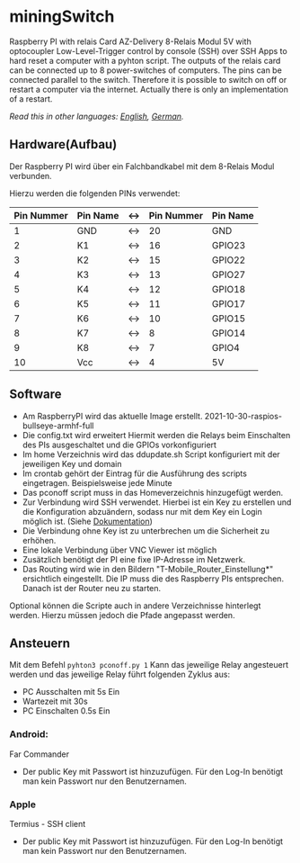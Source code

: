 # miningSwitch
Raspberry PI with relais Card AZ-Delivery 8-Relais Modul 5V with optocoupler Low-Level-Trigger
control by console (SSH) over SSH Apps to hard reset a computer with a pyhton script.
The outputs of the relais card can be connected up to 8 power-switches of computers. The pins can be connected parallel to the switch.
Therefore it is possible to switch on off or restart a computer via the internet.
Actually there is only an implementation of a restart.

*Read this in other languages: [English](README.md), [German](README-de.md).*

## Hardware(Aufbau)
Der Raspberry PI wird über ein Falchbandkabel mit dem 8-Relais Modul verbunden.

Hierzu werden die folgenden PINs verwendet:

Pin Nummer | Pin Name | <-> | Pin Nummer | Pin Name
---|---|---|---|---
1 | GND | <-> | 20 | GND
2 | K1 | <-> | 16 | GPIO23
3 | K2 | <-> | 15 | GPIO22
4 | K3 | <-> | 13 | GPIO27
5 | K4 | <-> | 12 | GPIO18
6 | K5 | <-> | 11 | GPIO17
7 | K6 | <-> | 10 | GPIO15
8 | K7 | <-> | 8 | GPIO14
9 | K8 | <-> | 7 | GPIO4
10 | Vcc | <-> | 4 |5V


## Software
* Am RaspberryPI wird das aktuelle Image erstellt. 2021-10-30-raspios-bullseye-armhf-full
* Die config.txt wird erweitert
  Hiermit werden die Relays beim Einschalten des PIs ausgeschaltet und die GPIOs vorkonfiguriert
* Im home Verzeichnis wird das ddupdate.sh Script konfiguriert mit der jeweiligen Key und domain
* Im crontab gehört der Eintrag für die Ausführung des scripts eingetragen. Beispielsweise jede Minute
* Das pconoff script muss in das Homeverzeichnis hinzugefügt werden.
* Zur Verbindung wird SSH verwendet. Hierbei ist ein Key zu erstellen und die Konfiguration abzuändern, sodass nur mit dem Key ein Login möglich ist. (Siehe [Dokumentation](https://pimylifeup.com/raspberry-pi-ssh-keys/))
* Die Verbindung ohne Key ist zu unterbrechen um die Sicherheit zu erhöhen.
* Eine lokale Verbindung über VNC Viewer ist möglich
* Zusätzlich benötigt der PI eine fixe IP-Adresse im Netzwerk.
* Das Routing wird wie in den Bildern "T-Mobile_Router_Einstellung*" ersichtlich eingestellt. Die IP muss die des Raspberry PIs entsprechen. Danach ist der Router neu zu starten.

Optional können die Scripte auch in andere Verzeichnisse hinterlegt werden. Hierzu müssen jedoch die Pfade angepasst werden.

## Ansteuern
Mit dem Befehl `pyhton3 pconoff.py 1` Kann das jeweilige Relay angesteuert werden und das jeweilige Relay führt folgenden Zyklus aus:
* PC Ausschalten mit 5s Ein
* Wartezeit mit 30s
* PC Einschalten 0.5s Ein

### Android:
Far Commander
- Der public Key mit Passwort ist hinzuzufügen. Für den Log-In benötigt man kein Passwort nur den Benutzernamen.

### Apple
Termius - SSH client 
- Der public Key mit Passwort ist hinzuzufügen. Für den Log-In benötigt man kein Passwort nur den Benutzernamen.
